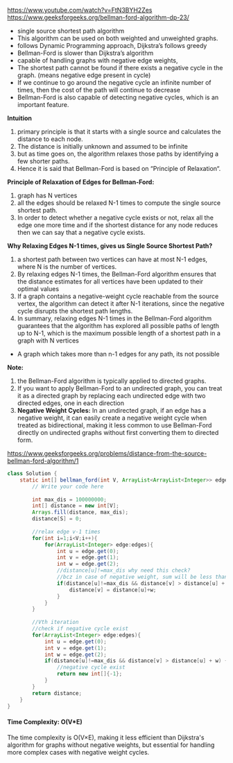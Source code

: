 https://www.youtube.com/watch?v=FtN3BYH2Zes
https://www.geeksforgeeks.org/bellman-ford-algorithm-dp-23/

* single source shortest path algorithm
* This algorithm can be used on both weighted and unweighted graphs.
* follows Dynamic Programming approach, Dijkstra’s follows greedy
* Bellman-Ford is slower than Dijkstra’s algorithm
* capable of handling graphs with negative edge weights,
* The shortest path cannot be found if there exists a negative cycle in the graph. (means negative edge present in cycle)
* If we continue to go around the negative cycle an infinite number of times, then the cost of the path will continue to decrease
* Bellman-Ford is also capable of detecting negative cycles, which is an important feature.

**Intuition**

1. primary principle is that it starts with a single source and calculates the distance to each node. 
2. The distance is initially unknown and assumed to be infinite
3. but as time goes on, the algorithm relaxes those paths by identifying a few shorter paths.
4. Hence it is said that Bellman-Ford is based on “Principle of Relaxation“.

**Principle of Relaxation of Edges for Bellman-Ford:**

1. graph has N vertices
2. all the edges should be relaxed N-1 times to compute the single source shortest path.
3. In order to detect whether a negative cycle exists or not, relax all the edge one more time and if the shortest distance for any node reduces then we can say that a negative cycle exists.

**Why Relaxing Edges N-1 times, gives us Single Source Shortest Path?**

1. a shortest path between two vertices can have at most N-1 edges, where N is the number of vertices.
2. By relaxing edges N-1 times, the Bellman-Ford algorithm ensures that the distance estimates for all vertices have been updated to their optimal values
3. If a graph contains a negative-weight cycle reachable from the source vertex, the algorithm can detect it after N-1 iterations, since the negative cycle disrupts the shortest path lengths.
4. In summary, relaxing edges N-1 times in the Bellman-Ford algorithm guarantees that the algorithm has explored all possible paths of length up to N-1, which is the maximum possible length of a shortest path in a graph with N vertices

* A graph which takes more than n-1 edges for any path, its not possible

**Note:**

1. the Bellman-Ford algorithm is typically applied to directed graphs. 
2. If you want to apply Bellman-Ford to an undirected graph, you can treat it as a directed graph by replacing each undirected edge with two directed edges, one in each direction
3. **Negative Weight Cycles:** In an undirected graph, if an edge has a negative weight, it can easily create a negative weight cycle when treated as bidirectional, making it less common to use Bellman-Ford directly on undirected graphs without first converting them to directed form.



https://www.geeksforgeeks.org/problems/distance-from-the-source-bellman-ford-algorithm/1

```java
class Solution {
    static int[] bellman_ford(int V, ArrayList<ArrayList<Integer>> edges, int S) {
        // Write your code here
        
        int max_dis = 100000000;
        int[] distance = new int[V];
        Arrays.fill(distance, max_dis);
        distance[S] = 0;
        
        //relax edge v-1 times
        for(int i=1;i<V;i++){
            for(ArrayList<Integer> edge:edges){
                int u = edge.get(0);
                int v = edge.get(1);
                int w = edge.get(2);
                //distance[u]!=max_dis why need this check?
                //bcz in case of negative weight, sum will be less than max_dis
                if(distance[u]!=max_dis && distance[v] > distance[u] + w){
                    distance[v] = distance[u]+w;
                }
            }
        }
        
        //Vth iteration
        //check if negative cycle exist
        for(ArrayList<Integer> edge:edges){
            int u = edge.get(0);
            int v = edge.get(1);
            int w = edge.get(2);
            if(distance[u]!=max_dis && distance[v] > distance[u] + w) {
                //negative cycle exist
                return new int[]{-1};
            }
        }
        return distance;
    }
}
```

#### Time Complexity: O(V*E)

The time complexity is O(V×E), making it less efficient than Dijkstra's algorithm for graphs without negative weights, but essential for handling more complex cases with negative weight cycles.

